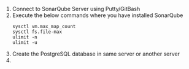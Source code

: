 1. Connect to SonarQube Server using Putty/GitBash
2. Execute the below commands where you have installed SonarQube
   ```
   sysctl vm.max_map_count
   sysctl fs.file-max
   ulimit -n
   ulimit -u
   ```
3. Create the PostgreSQL database in same server or another server
4. 










